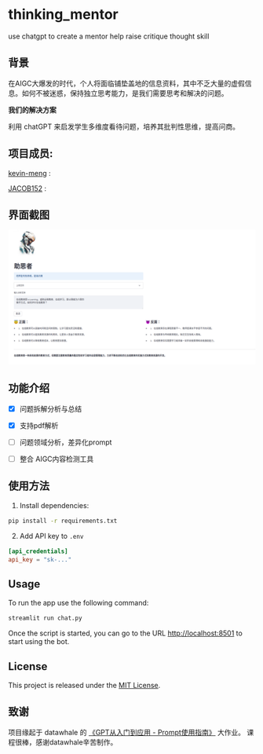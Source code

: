 # thinking_mentor

use chatgpt to create a mentor help raise critique thought skill

## 背景
在AIGC大爆发的时代，个人将面临铺垫盖地的信息资料，其中不乏大量的虚假信息。如何不被迷惑，保持独立思考能力，是我们需要思考和解决的问题。

**我们的解决方案**

利用 chatGPT 来启发学生多维度看待问题，培养其批判性思维，提高问商。

## 项目成员:
[kevin-meng](https://github.com/kevin-meng) : 


[JACOB152](https://github.com/JACOB152) :

## 界面截图
![](./pic/screenshot.png)


## 功能介绍
- [x] 问题拆解分析与总结
- [x] 支持pdf解析
- [ ] 问题领域分析，差异化prompt
- [ ] 整合 AIGC内容检测工具


## 使用方法

1. Install dependencies:

```bash
pip install -r requirements.txt
```

2. Add API key to `.env`

```toml
[api_credentials]
api_key = "sk-..."
```

## Usage

To run the app use the following command:

```bash
streamlit run chat.py
```

Once the script is started, you can go to the URL [http://localhost:8501](http://localhost:8501) to start using the bot.



## License

This project is released under the [MIT License](LICENSE).

## 致谢

项目缘起于 datawhale 的 [《GPT从入门到应用 - Prompt使用指南》](https://linklearner.com/#/learn/brief/120) 大作业。
课程很棒，感谢datawhale辛苦制作。

  
